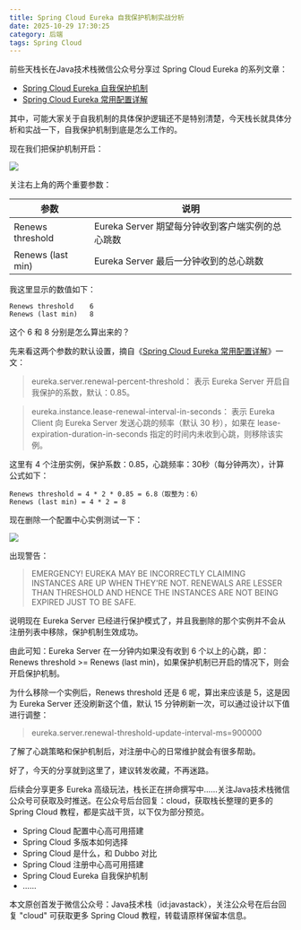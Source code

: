 ```yaml
---
title: Spring Cloud Eureka 自我保护机制实战分析
date: 2025-10-29 17:30:25
category: 后端
tags: Spring Cloud
---
```


前些天栈长在Java技术栈微信公众号分享过 Spring Cloud Eureka 的系列文章：

- [Spring Cloud Eureka 自我保护机制
](https://mp.weixin.qq.com/s/vwPstQ0R0s_PsEhZnALP9Q)
- [Spring Cloud Eureka 常用配置详解](https://mp.weixin.qq.com/s/5lUJE_pHZJcvk_gHMhoX2Q)

其中，可能大家关于自我机制的具体保护逻辑还不是特别清楚，今天栈长就具体分析和实战一下，自我保护机制到底是怎么工作的。

现在我们把保护机制开启：

![](http://img.javastack.cn/20190514114125.png)

关注右上角的两个重要参数：

参数 | 说明
---|---
Renews threshold  | Eureka Server 期望每分钟收到客户端实例的总心跳数
Renews (last min) | Eureka Server 最后一分钟收到的总心跳数

我这里显示的数值如下：

```
Renews threshold	6
Renews (last min)	8
```

这个 6 和 8 分别是怎么算出来的？

先来看这两个参数的默认设置，摘自《[Spring Cloud Eureka 常用配置详解](https://mp.weixin.qq.com/s/5lUJE_pHZJcvk_gHMhoX2Q)》一文：


> eureka.server.renewal-percent-threshold：
表示 Eureka Server 开启自我保护的系数，默认：0.85。
 
> eureka.instance.lease-renewal-interval-in-seconds：
表示 Eureka Client 向 Eureka Server 发送心跳的频率（默认 30 秒），如果在 lease-expiration-duration-in-seconds 指定的时间内未收到心跳，则移除该实例。


这里有 4 个注册实例，保护系数：0.85，心跳频率：30秒（每分钟两次），计算公式如下：

```
Renews threshold = 4 * 2 * 0.85 = 6.8（取整为：6）
Renews (last min) = 4 * 2 = 8
```

现在删除一个配置中心实例测试一下：

![](http://img.javastack.cn/20190514113747.png)

出现警告：

> EMERGENCY! EUREKA MAY BE INCORRECTLY CLAIMING INSTANCES ARE UP WHEN THEY'RE NOT. RENEWALS ARE LESSER THAN THRESHOLD AND HENCE THE INSTANCES ARE NOT BEING EXPIRED JUST TO BE SAFE.

说明现在 Eureka Server 已经进行保护模式了，并且我删除的那个实例并不会从注册列表中移除，保护机制生效成功。

由此可知：Eureka Server 在一分钟内如果没有收到 6 个以上的心跳，即：Renews threshold >= Renews (last min)，如果保护机制已开启的情况下，则会开启保护机制。

为什么移除一个实例后，Renews threshold 还是 6 呢，算出来应该是 5，这是因为 Eureka Server 还没刷新这个值，默认 15 分钟刷新一次，可以通过设计以下值进行调整：

> eureka.server.renewal-threshold-update-interval-ms=900000

了解了心跳策略和保护机制后，对注册中心的日常维护就会有很多帮助。

好了，今天的分享就到这里了，建议转发收藏，不再迷路。

后续会分享更多 Eureka 高级玩法，栈长正在拼命撰写中……关注Java技术栈微信公众号可获取及时推送。在公众号后台回复：cloud，获取栈长整理的更多的 Spring Cloud 教程，都是实战干货，以下仅为部分预览。

- Spring Cloud 配置中心高可用搭建
- Spring Cloud 多版本如何选择
- Spring Cloud 是什么，和 Dubbo 对比
- Spring Cloud 注册中心高可用搭建
- Spring Cloud Eureka 自我保护机制
- ……

本文原创首发于微信公众号：Java技术栈（id:javastack），关注公众号在后台回复 "cloud" 可获取更多 Spring Cloud 教程，转载请原样保留本信息。
